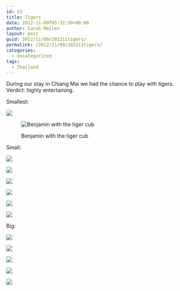 ```yaml
---
id: 53
title: Tigers
date: 2012-11-09T05:32:50+00:00
author: Sarah Meilen
layout: post
guid: 2012/11/09/201211tigers/
permalink: /2012/11/09/201211tigers/
categories:
  - Uncategorized
tags:
  - Thailand
---
```

During our stay in Chiang Mai we had the chance to play with tigers. Verdict: highly entertaining. &nbsp;

Smallest:

![](http://static1.squarespace.com/static/5064cb5984ae62abc9229999/5064cb5a84ae62abc92299ae/509f0b63e4b039333cb4b908/1432178561091/2012-11-08+14.18.29.jpg.29.jpg?format=original)<figure style="width: 2500px" class="wp-caption alignnone">

![Benjamin with the tiger cub](http://static1.squarespace.com/static/5064cb5984ae62abc9229999/5064cb5a84ae62abc92299ae/509f0c1ee4b046b4295077c7/1432178579579/2012-11-08+14.19.37.jpg.37.jpg?format=original)<figcaption class="wp-caption-text">Benjamin with the tiger cub</figcaption></figure>

Small:

![](http://static1.squarespace.com/static/5064cb5984ae62abc9229999/5064cb5a84ae62abc92299ae/509f0d08e4b001bf1110b874/1432178583028/2012-11-08+14.42.54.jpg.54.jpg?format=original)

![](http://static1.squarespace.com/static/5064cb5984ae62abc9229999/5064cb5a84ae62abc92299ae/509f0e36e4b039333cb4beec/1432178586224/2012-11-08+14.45.05.jpg.05.jpg?format=original)

![](http://static1.squarespace.com/static/5064cb5984ae62abc9229999/5064cb5a84ae62abc92299ae/509f0ec1e4b039333cb4bfa9/1432178587540/2012-11-08+14.46.02.jpg.02.jpg?format=original)

![](http://static1.squarespace.com/static/5064cb5984ae62abc9229999/5064cb5a84ae62abc92299ae/509f0f7ee4b046b42950801e/1432178551538/2012-11-08+14.46.06.jpg.06.jpg?format=original)

![](http://static1.squarespace.com/static/5064cb5984ae62abc9229999/5064cb5a84ae62abc92299ae/509f1055e4b039333cb4c4c9/1432178600436/2012-11-08+14.50.02.jpg.02.jpg?format=original)

![](http://static1.squarespace.com/static/5064cb5984ae62abc9229999/5064cb5a84ae62abc92299ae/509f10b1e4b046b4295081bf/1432178571041/2012-11-08+14.48.18.jpg.18.jpg?format=original)

Big:

![](http://static1.squarespace.com/static/5064cb5984ae62abc9229999/5064cb5a84ae62abc92299ae/509f10eee4b046b429508226/1432178571200/2012-11-08+14.58.19.jpg.19.jpg?format=original)

![](http://static1.squarespace.com/static/5064cb5984ae62abc9229999/5064cb5a84ae62abc92299ae/509f1191e4b05a733d104756/1432178582193/2012-11-08+15.04.03.jpg.03.jpg?format=original)

![](http://static1.squarespace.com/static/5064cb5984ae62abc9229999/5064cb5a84ae62abc92299ae/509f11ebe4b046b4295084bf/1432178554419/2012-11-08+15.06.17.jpg.17.jpg?format=original)

![](http://static1.squarespace.com/static/5064cb5984ae62abc9229999/5064cb5a84ae62abc92299ae/509f1274e4b05a733d104a88/1432178562564/2012-11-08+15.06.33.jpg.33.jpg?format=original)

![](http://static1.squarespace.com/static/5064cb5984ae62abc9229999/5064cb5a84ae62abc92299ae/509f1350e4b046b4295086be/1432178574019/2012-11-08+15.01.12.jpg.12.jpg?format=original)
